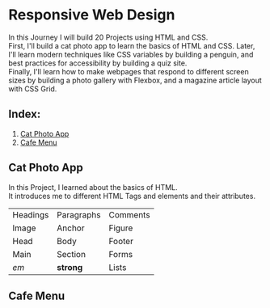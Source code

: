 # Responsive Web Design
In this Journey I will build 20 Projects using HTML and CSS.
<br>
First, I'll build a cat photo app to learn the basics of HTML and CSS. Later, I'll learn modern techniques like CSS variables by building a penguin, and best practices for accessibility by building a quiz site.
<br>
Finally, I'll learn how to make webpages that respond to different screen sizes by building a photo gallery with Flexbox, and a magazine article layout with CSS Grid.

## Index:
1. [Cat Photo App](#cat-photo-app)
2. [Cafe Menu](#cafe-menu)

## <a id="cat-photo-app"></a>Cat Photo App
In this Project, I learned about the basics of HTML.
<br>
It introduces me to different HTML Tags and elements and their attributes.

<table>
  <tr>
    <td>Headings</td>
    <td>Paragraphs</td>
    <td>Comments</td>
  </tr>
  <tr>
    <td>Image</td>
    <td>Anchor</td>
    <td>Figure</td>
  </tr>
  <tr>
    <td>Head</td>
    <td>Body</td>
    <td>Footer</td>
  </tr>
  <tr>
    <td>Main</td>
    <td>Section</td>
    <td>Forms</td>
  </tr>
  <tr>
    <td><em>em</em></td>
    <td><strong>strong</strong></td>
    <td>Lists</td>
  </tr>
</table>

## <a id="cafe-menu"></a>Cafe Menu